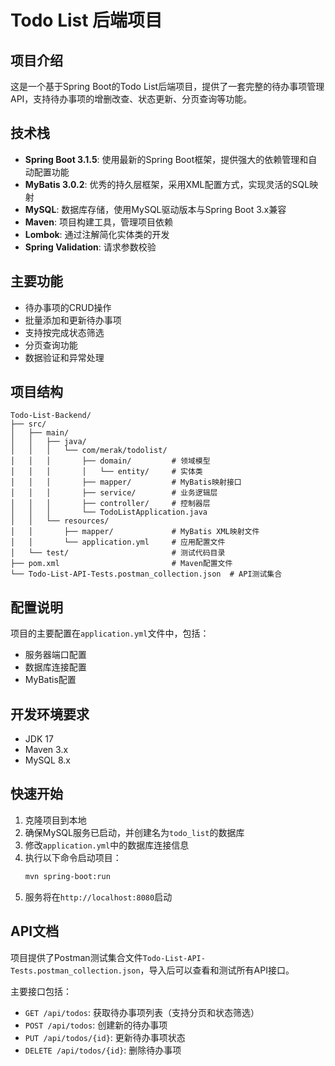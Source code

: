 # Todo List 后端项目

## 项目介绍
这是一个基于Spring Boot的Todo List后端项目，提供了一套完整的待办事项管理API，支持待办事项的增删改查、状态更新、分页查询等功能。

## 技术栈
- **Spring Boot 3.1.5**: 使用最新的Spring Boot框架，提供强大的依赖管理和自动配置功能
- **MyBatis 3.0.2**: 优秀的持久层框架，采用XML配置方式，实现灵活的SQL映射
- **MySQL**: 数据库存储，使用MySQL驱动版本与Spring Boot 3.x兼容
- **Maven**: 项目构建工具，管理项目依赖
- **Lombok**: 通过注解简化实体类的开发
- **Spring Validation**: 请求参数校验

## 主要功能
- 待办事项的CRUD操作
- 批量添加和更新待办事项
- 支持按完成状态筛选
- 分页查询功能
- 数据验证和异常处理

## 项目结构
```
Todo-List-Backend/
├── src/
│   ├── main/
│   │   ├── java/
│   │   │   └── com/merak/todolist/
│   │   │       ├── domain/         # 领域模型
│   │   │       │   └── entity/     # 实体类
│   │   │       ├── mapper/         # MyBatis映射接口
│   │   │       ├── service/        # 业务逻辑层
│   │   │       ├── controller/     # 控制器层
│   │   │       └── TodoListApplication.java
│   │   └── resources/
│   │       ├── mapper/             # MyBatis XML映射文件
│   │       └── application.yml     # 应用配置文件
│   └── test/                       # 测试代码目录
├── pom.xml                         # Maven配置文件
└── Todo-List-API-Tests.postman_collection.json  # API测试集合
```

## 配置说明
项目的主要配置在`application.yml`文件中，包括：
- 服务器端口配置
- 数据库连接配置
- MyBatis配置

## 开发环境要求
- JDK 17
- Maven 3.x
- MySQL 8.x

## 快速开始
1. 克隆项目到本地
2. 确保MySQL服务已启动，并创建名为`todo_list`的数据库
3. 修改`application.yml`中的数据库连接信息
4. 执行以下命令启动项目：
   ```bash
   mvn spring-boot:run
   ```
5. 服务将在`http://localhost:8080`启动

## API文档
项目提供了Postman测试集合文件`Todo-List-API-Tests.postman_collection.json`，导入后可以查看和测试所有API接口。

主要接口包括：
- `GET /api/todos`: 获取待办事项列表（支持分页和状态筛选）
- `POST /api/todos`: 创建新的待办事项
- `PUT /api/todos/{id}`: 更新待办事项状态
- `DELETE /api/todos/{id}`: 删除待办事项
